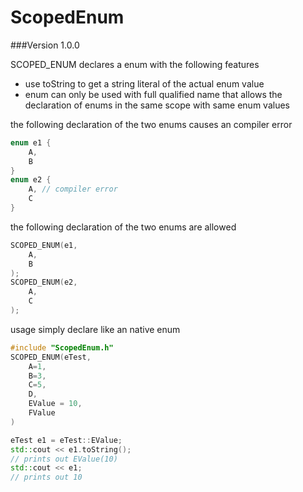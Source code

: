 # ScopedEnum
###Version
1.0.0

SCOPED_ENUM declares a enum with the following features
* use toString to get a string literal of the actual enum value
* enum can only be used with full qualified name that allows the declaration of enums
  in the same scope with same enum values

the following declaration of the two enums causes an compiler error
```C++
enum e1 {
	A,
	B
}
enum e2 {
	A, // compiler error
	C
}
```
the following declaration of the two enums are allowed
```C++
SCOPED_ENUM(e1,
	A,
	B
);
SCOPED_ENUM(e2,
	A,
	C
);
```
usage simply declare like an native enum
```C++
#include "ScopedEnum.h"
SCOPED_ENUM(eTest,
	A=1,
	B=3,
	C=5,
	D,
	EValue = 10,
	FValue
)

eTest e1 = eTest::EValue;
std::cout << e1.toString();
// prints out EValue(10)
std::cout << e1;
// prints out 10
```


